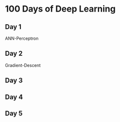 # 100 Days of Deep Learning

## Day 1
ANN-Perceptron

## Day 2
Gradient-Descent

## Day 3


## Day 4


## Day 5
